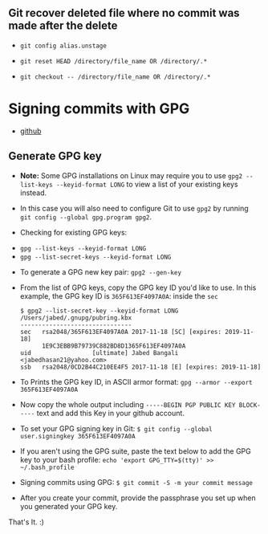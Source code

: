 ## Git recover deleted file where no commit was made after the delete
+ `git config alias.unstage`

+ `git reset HEAD /directory/file_name OR /directory/.*`

+ `git checkout -- /directory/file_name OR /directory/.*`

# Signing commits with GPG
+ [github](https://help.github.com/articles/signing-commits-with-gpg/)
## Generate GPG key
+ **Note:** Some GPG installations on Linux may require you to use `gpg2 --list-keys --keyid-format LONG` to view a list of your existing keys instead.

+ In this case you will also need to configure Git to use `gpg2` by running `git config --global gpg.program gpg2`.

+ Checking for existing GPG keys:
 - `gpg --list-keys --keyid-format LONG`
 - `gpg --list-secret-keys --keyid-format LONG`

+ To generate a GPG new key pair: `gpg2 --gen-key`

+ From the list of GPG keys, copy the GPG key ID you'd like to use. In this example, the GPG key ID is `365F613EF4097A0A`: inside the `sec`

  ```
  $ gpg2 --list-secret-key --keyid-format LONG
  /Users/jabed/.gnupg/pubring.kbx
  -------------------------------
  sec   rsa2048/365F613EF4097A0A 2017-11-18 [SC] [expires: 2019-11-18]
        1E9C3EBB9B79739C882BD8D1365F613EF4097A0A
  uid                 [ultimate] Jabed Bangali <jabedhasan21@yahoo.com>
  ssb   rsa2048/0CD2B44C210EE4F5 2017-11-18 [E] [expires: 2019-11-18]
  ```

+ To Prints the GPG key ID, in ASCII armor format: `gpg --armor --export 365F613EF4097A0A`

+ Now copy the whole output including `-----BEGIN PGP PUBLIC KEY BLOCK-----` text and add this Key in your github account.

+ To set your GPG signing key in Git:
 `$ git config --global user.signingkey 365F613EF4097A0A`

+ If you aren't using the GPG suite, paste the text below to add the GPG key to your bash profile: `echo 'export GPG_TTY=$(tty)' >> ~/.bash_profile`

+ Signing commits using GPG: `$ git commit -S -m your commit message`

+ After you create your commit, provide the passphrase you set up when you generated your GPG key.

That's It. :)
